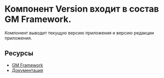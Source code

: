 # Компонент Version входит в состав GM Framework.

Компонент выводит текущую версию приложения и версию редакции приложения.

## Ресурсы
- [GM Framework](https://apps.gearmagic.ru/framework)
- [Документация](https://apps.gearmagic.ru/component/framework-version)
